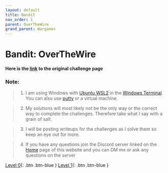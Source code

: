 ```yaml
---
layout: default
title: Bandit
nav_order: 1
parent: OverTheWire
grand_parent: Wargames
---
```


# Bandit: OverTheWire

**Here is the [link](https://twinston-66.github.io/HackThePlanet/) to the original challenge page**


### Note:
>1. I am using Windows with [Ubuntu WSL2](https://ubuntu.com/wsl) in the [Windows Terminal](https://www.microsoft.com/en-us/p/windows-terminal/9n0dx20hk701?activetab=pivot:overviewtab). You can also use [putty](https://putty.org/) or a virtual machine. 

>2. My solutions will most likely not be the only way or the correct way to complete the challenges. Therefore take what I say with a grain of salt. 

>3. I will be posting writeups for the challenges as I solve them so keep an eye out for more. 

>4. If you have any questions join the Discord server linked on the [Home](https://https://twinston-66.github.io/HackThePlanet/) page of this website and you can DM me or ask any questions on the server

[Level 0](https://twinston-66.github.io/HackThePlanet/Wargames/OverTheWire/Bandit/Bandit0/){: .btn .btn-blue }          [Level 1](https://twinston-66.github.io/HackThePlanet/Wargames/OverTheWire/Bandit/Bandit1){: .btn .btn-blue }